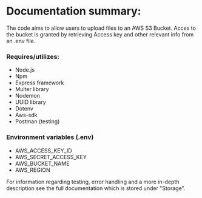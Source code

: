# Documentation summary:

The code aims to allow users to upload files to an AWS S3 Bucket. Acces to the bucket is granted by retrieving Access key and other relevant info from an .env file.

### Requires/utilizes:
 - Node.js
 - Npm
 - Express framework
 - Multer library
 - Nodemon
 - UUID library
 - Dotenv
 - Aws-sdk
 - Postman (testing)

### Environment variables (.env)
 - AWS_ACCESS_KEY_ID
 - AWS_SECRET_ACCESS_KEY
 - AWS_BUCKET_NAME
 - AWS_REGION


 For information regarding testing, error handling and a more in-depth description see the full documentation which is stored under "Storage".
